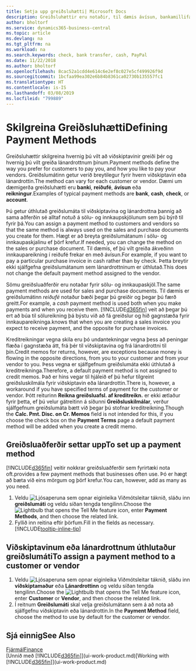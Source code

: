 ```yaml
---
title: Setja upp greiðsluhætti| Microsoft Docs
description: Greiðsluhættir eru notaðir, til dæmis ávísun, bankamillifærsla, reiðufé eða PayPal, til að tilgreina hvernig sölu- og innkaupareikningar verða greiddir.
author: bholtorf
ms.service: dynamics365-business-central
ms.topic: article
ms.devlang: na
ms.tgt_pltfrm: na
ms.workload: na
ms.search.keywords: check, bank transfer, cash, PayPal
ms.date: 11/22/2018
ms.author: bholtorf
ms.openlocfilehash: 8cac52a1cdd4e614c6e2ef8c027e5cf499926f9d
ms.sourcegitcommit: 1bcfaa99ea302e6b84b8361ca02730b135557fc1
ms.translationtype: HT
ms.contentlocale: is-IS
ms.lasthandoff: 03/08/2019
ms.locfileid: "799889"
---
```

# <a name="defining-payment-methods"></a><span data-ttu-id="dde05-103">Skilgreina Greiðsluhætti</span><span class="sxs-lookup"><span data-stu-id="dde05-103">Defining Payment Methods</span></span>
<span data-ttu-id="dde05-104">Greiðsluhættir skilgreina hvernig þú vilt að viðskiptavinir greiði þér og hvernig þú vilt greiða lánardrottnum þínum.</span><span class="sxs-lookup"><span data-stu-id="dde05-104">Payment methods define the way you prefer for customers to pay you, and how you like to pay your vendors.</span></span> <span data-ttu-id="dde05-105">Greiðslumátinn getur verið breytilegur fyrir hvern viðskiptavin eða lánardrottin.</span><span class="sxs-lookup"><span data-stu-id="dde05-105">The method can vary for each customer or vendor.</span></span> <span data-ttu-id="dde05-106">Dæmi um dæmigerða greiðsluhætti eru **banki**, **reiðufé**, **ávísun** eða **reikningur**.</span><span class="sxs-lookup"><span data-stu-id="dde05-106">Examples of typical payment methods are **bank**, **cash**, **check**, or **account**.</span></span> 

<span data-ttu-id="dde05-107">Þú getur úthlutað greiðslumáta til viðskiptavina og lánardrottna þannig að sama aðferðin sé alltaf notuð á sölu- og innkaupskjölunum sem þú býrð til fyrir þá.</span><span class="sxs-lookup"><span data-stu-id="dde05-107">You can assign a payment method to customers and vendors so that the same method is always used on the sales and purchase documents you create for them.</span></span> <span data-ttu-id="dde05-108">Hægt er að breyta greiðslumátanum í sölu- og innkaupaskjalinu ef þörf krefur.</span><span class="sxs-lookup"><span data-stu-id="dde05-108">If needed, you can change the method on the sales or purchase document.</span></span> <span data-ttu-id="dde05-109">Til dæmis, ef þú vilt greiða ákveðinn innkaupareikning í reiðufé frekar en með ávísun.</span><span class="sxs-lookup"><span data-stu-id="dde05-109">For example, if you want to pay a particular purchase invoice in cash rather than by check.</span></span> <span data-ttu-id="dde05-110">Þetta breytir ekki sjálfgefna greiðslumátanum sem lánardrottninum er úthlutað.</span><span class="sxs-lookup"><span data-stu-id="dde05-110">This does not change the default payment method assigned to the vendor.</span></span>

<span data-ttu-id="dde05-111">Sömu greiðsluaðferðir eru notaðar fyrir sölu- og innkaupaskjöl.</span><span class="sxs-lookup"><span data-stu-id="dde05-111">The same payment methods are used for sales and purchase documents.</span></span> <span data-ttu-id="dde05-112">Til dæmis er greiðslumátinn _reiðufé_ notaður bæði þegar þú greiðir og þegar þú færð greitt.</span><span class="sxs-lookup"><span data-stu-id="dde05-112">For example, a _cash_ payment method is used both when you make payments and when you receive them.</span></span> [!INCLUDE[d365fin](includes/d365fin_md.md)] <span data-ttu-id="dde05-113">veit að þegar þú ert að búa til sölureikning þá býstu við að fá greiðslur og hið gagnstæða fyrir innkaupareikninga.</span><span class="sxs-lookup"><span data-stu-id="dde05-113">knows that when you are creating a sales invoice you expect to receive payment, and the opposite for purchase invoices.</span></span> 

<span data-ttu-id="dde05-114">Kreditreikningar vegna skila eru þó undantekningar vegna þess að peningar flæða í gagnstæða átt, frá þér til viðskiptavina og frá lánardrottni til þín.</span><span class="sxs-lookup"><span data-stu-id="dde05-114">Credit memos for returns, however, are exceptions because money is flowing in the opposite directions, from you to your customer and from your vendor to you.</span></span> <span data-ttu-id="dde05-115">Þess vegna er sjálfgefnum greiðslumáta ekki úthlutað á kreditreikninga.</span><span class="sxs-lookup"><span data-stu-id="dde05-115">Therefore, a default payment method is not assigned to credit memos.</span></span> <span data-ttu-id="dde05-116">Það er hins vegar til hjáleið ef þú hefur tilgreint greiðsluskilmála fyrir viðskiptavin eða lánardrottin.</span><span class="sxs-lookup"><span data-stu-id="dde05-116">There is, however, a workaround if you have specified terms of payment for the customer or vendor.</span></span> <span data-ttu-id="dde05-117">Þótt reiturinn **Reikna greiðsluafsl. af kreditreikn.** er ekki ætlaður fyrir þetta, ef þú velur gátreitinn á síðunni **Greiðsluskilmálar**, verður sjálfgefnum greiðslumáta bætt við þegar þú stofnar kreditreikning.</span><span class="sxs-lookup"><span data-stu-id="dde05-117">Though the **Calc. Pmt. Disc. on Cr. Memos** field is not intended for this, if you choose the check box on the **Payment Terms** page a default payment method will be added when you create a credit memo.</span></span>

## <a name="to-set-up-a-payment-method"></a><span data-ttu-id="dde05-118">Greiðsluaðferðir settar upp</span><span class="sxs-lookup"><span data-stu-id="dde05-118">To set up a payment method</span></span>
[!INCLUDE[d365fin](includes/d365fin_md.md)] <span data-ttu-id="dde05-119">veitir nokkrar greiðsluaðferðir sem fyrirtæki nota oft.</span><span class="sxs-lookup"><span data-stu-id="dde05-119">provides a few payment methods that businesses often use.</span></span> <span data-ttu-id="dde05-120">Þó er hægt að bæta við eins mörgum og þörf krefur.</span><span class="sxs-lookup"><span data-stu-id="dde05-120">You can, however, add as many as you need.</span></span>

1. <span data-ttu-id="dde05-121">Veldu ![Ljósaperuna sem opnar eiginleika Viðmótsleitar](media/ui-search/search_small.png "Segðu mér hvað þú vilt gera") táknið, sláðu inn **greiðslumáti** og veldu síðan tengda tengilinn.</span><span class="sxs-lookup"><span data-stu-id="dde05-121">Choose the ![Lightbulb that opens the Tell Me feature](media/ui-search/search_small.png "Tell me what you want to do") icon, enter **Payment Methods**, and then choose the related link.</span></span>
2. <span data-ttu-id="dde05-122">Fyllið inn reitina eftir þörfum.</span><span class="sxs-lookup"><span data-stu-id="dde05-122">Fill in the fields as necessary.</span></span> [!INCLUDE[tooltip-inline-tip](includes/tooltip-inline-tip_md.md)]

## <a name="to-assign-a-payment-method-to-a-customer-or-vendor"></a><span data-ttu-id="dde05-123">Viðskiptavinum eða lánardrottnum úthlutaður greiðslumáti</span><span class="sxs-lookup"><span data-stu-id="dde05-123">To assign a payment method to a customer or vendor</span></span>
1. <span data-ttu-id="dde05-124">Veldu ![Ljósaperuna sem opnar eiginleika Viðmótsleitar](media/ui-search/search_small.png "Segðu mér hvað þú vilt gera") táknið, sláðu inn **viðskiptamaður** eða **Lánardrottinn** og veldu síðan tengda tengilinn.</span><span class="sxs-lookup"><span data-stu-id="dde05-124">Choose the ![Lightbulb that opens the Tell Me feature](media/ui-search/search_small.png "Tell me what you want to do") icon, enter **Customer** or **Vendor**, and then choose the related link.</span></span>
2. <span data-ttu-id="dde05-125">Í reitnum **Greiðslumáti** skal velja greiðslumátann sem á að nota að sjálfgefnu viðskiptavin eða lánardrottin.</span><span class="sxs-lookup"><span data-stu-id="dde05-125">In the **Payment Method** field, choose the method to use by default for the customer or vendor.</span></span>

## <a name="see-also"></a><span data-ttu-id="dde05-126">Sjá einnig</span><span class="sxs-lookup"><span data-stu-id="dde05-126">See Also</span></span>
[<span data-ttu-id="dde05-127">Fjármál</span><span class="sxs-lookup"><span data-stu-id="dde05-127">Finance</span></span>](finance.md)  
<span data-ttu-id="dde05-128">[Unnið með [!INCLUDE[d365fin](includes/d365fin_md.md)]](ui-work-product.md)</span><span class="sxs-lookup"><span data-stu-id="dde05-128">[Working with [!INCLUDE[d365fin](includes/d365fin_md.md)]](ui-work-product.md)</span></span>  
